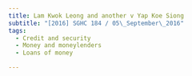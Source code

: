 ```yaml
---
title: Lam Kwok Leong and another v Yap Koe Siong 
subtitle: "[2016] SGHC 184 / 05\_September\_2016"
tags:
  - Credit and security
  - Money and moneylenders
  - Loans of money

---
```


